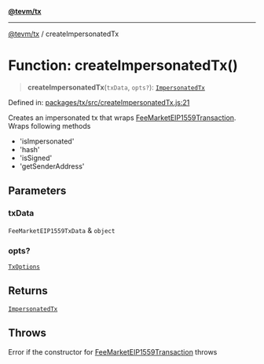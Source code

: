 [**@tevm/tx**](../README.md)

***

[@tevm/tx](../globals.md) / createImpersonatedTx

# Function: createImpersonatedTx()

> **createImpersonatedTx**(`txData`, `opts?`): [`ImpersonatedTx`](../interfaces/ImpersonatedTx.md)

Defined in: [packages/tx/src/createImpersonatedTx.js:21](https://github.com/evmts/tevm-monorepo/blob/main/packages/tx/src/createImpersonatedTx.js#L21)

Creates an impersonated tx that wraps [FeeMarketEIP1559Transaction](../classes/FeeMarketEIP1559Transaction.md).
Wraps following methods
- 'isImpersonated'
- 'hash'
- 'isSigned'
- 'getSenderAddress'

## Parameters

### txData

`FeeMarketEIP1559TxData` & `object`

### opts?

[`TxOptions`](../interfaces/TxOptions.md)

## Returns

[`ImpersonatedTx`](../interfaces/ImpersonatedTx.md)

## Throws

Error if the constructor for [FeeMarketEIP1559Transaction](../classes/FeeMarketEIP1559Transaction.md) throws
